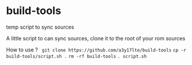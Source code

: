 # build-tools
temp script to sync sources

A little script to can sync sources, clone it to the root of your rom sources

How to use ?
``` git clone https://github.com/a3y17lte/build-tools```
``` cp -r build-tools/script.sh . ```
``` rm -rf build-tools ```
``` . script.sh ```
